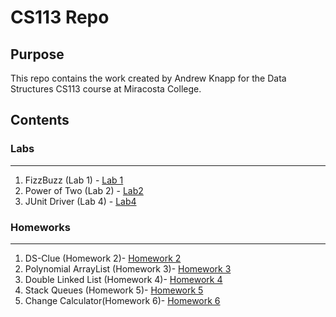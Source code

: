 # CS113 Repo

## Purpose
This repo contains the work created by Andrew Knapp for the Data Structures CS113 course at Miracosta College.

## Contents
### Labs
___
1) FizzBuzz (Lab 1) - [Lab 1](https://github.com/andrewjknapp/CS113_Data_Structures/tree/main/src/lab1)
2) Power of Two (Lab 2) - [Lab2](https://github.com/andrewjknapp/CS113_Data_Structures/tree/main/src/lab2)
3) JUnit Driver (Lab 4) - [Lab4](https://github.com/andrewjknapp/CS113_Data_Structures/tree/main/src/lab4)

### Homeworks
___
1) DS-Clue (Homework 2)- [Homework 2](https://github.com/andrewjknapp/CS113_Data_Structures/tree/main/src/homework2)
2) Polynomial ArrayList (Homework 3)- [Homework 3](https://github.com/andrewjknapp/CS113_Data_Structures/tree/main/src/homework3)
3) Double Linked List (Homework 4)- [Homework 4](https://github.com/andrewjknapp/CS113_Data_Structures/tree/main/src/homework4)
4) Stack Queues (Homework 5)- [Homework 5](https://github.com/andrewjknapp/CS113_Data_Structures/tree/main/src/homework5)
5) Change Calculator(Homework 6)- [Homework 6](https://github.com/andrewjknapp/CS113_Data_Structures/tree/main/src/homework6)